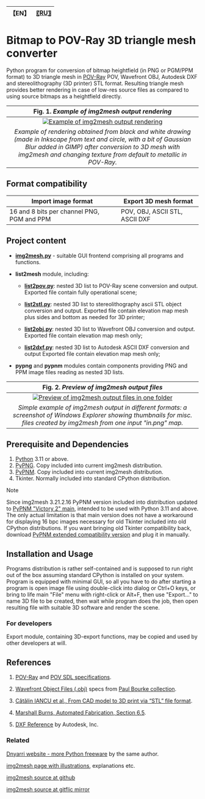 
| 【EN】 | [〖RU〗](README.RU.md) |
| ---- | ---- |

# Bitmap to POV-Ray 3D triangle mesh converter

Python program for conversion of bitmap heightfield (in PNG or PGM/PPM format) to 3D triangle mesh in [POV-Ray](https://www.povray.org/) POV, Wavefront OBJ, Autodesk DXF and stereolithography (3D printer) STL format. Resulting triangle mesh provides better rendering in case of low-res source files as compared to using source bitmaps as a heightfield directly.  

| Fig. 1. *Example of img2mesh output rendering* |
| :---: |
| [![Example of img2mesh output rendering](https://dnyarri.github.io/imgmesh/640/img2mesh.png "Example of img2mesh output rendering")](https://dnyarri.github.io/img2mesh.html) |
| *Example of rendering obtained from black and white drawing (made in Inkscape from text and circle, with a bit of Gaussian Blur added in GIMP) after conversion to 3D mesh with img2mesh and changing texture from default to metallic in POV-Ray.* |

## Format compatibility

| Import image format | Export 3D mesh format |
| ------ | ------ |
| 16 and 8 bits per channel PNG, PGM and PPM  | POV, OBJ, ASCII STL, ASCII DXF |

## Project content

- [**img2mesh.py**](https://github.com/Dnyarri/img2mesh/blob/main/img2mesh.py) - suitable GUI frontend comprising all programs and functions.

- **list2mesh** module, including:

  - [**list2pov.py**](https://github.com/Dnyarri/img2mesh/blob/main/export/list2pov.py): nested 3D list to POV-Ray scene conversion and output. Exported file contain fully operational scene;

  - [**list2stl.py**](https://github.com/Dnyarri/img2mesh/blob/main/export/list2stl.py): nested 3D list to stereolithography ascii STL object conversion and output. Exported file contain elevation map mesh plus sides and bottom as needed for 3D printer;

  - [**list2obj.py**](https://github.com/Dnyarri/img2mesh/blob/main/export/list2obj.py): nested 3D list to Wavefront OBJ conversion and output. Exported file contain elevation map mesh only;

  - [**list2dxf.py**](https://github.com/Dnyarri/img2mesh/blob/main/export/list2dxf.py): nested 3D list to Autodesk ASCII DXF conversion and output Exported file contain elevation map mesh only;

- **pypng** and **pypnm** modules contain components providing PNG and PPM image files reading as nested 3D lists.

| Fig. 2. *Preview of img2mesh output files* |
| :---: |
| [![Preview of img2mesh output files in one folder](https://dnyarri.github.io/imgmesh/printscreen.png "Preview of img2mesh output files in one folder")](https://dnyarri.github.io/img2mesh.html) |
| *Simple example of img2mesh output in different formats: a screenshot of Windows Explorer showing thumbnails for misc. files created by img2mesh from one input "in.png" map.* |

## Prerequisite and Dependencies

1. [Python](https://www.python.org/) 3.11 or above.
2. [PyPNG](https://gitlab.com/drj11/pypng). Copy included into current img2mesh distribution.
3. [PyPNM](https://pypi.org/project/PyPNM/). Copy included into current img2mesh distribution.
4. Tkinter. Normally included into standard CPython distribution.

> [!NOTE]
> Since img2mesh 3.21.2.16 PyPNM version included into distribution updated to [PyPNM "Victory 2" main](https://github.com/Dnyarri/PyPNM), intended to be used with Python 3.11 and above. The only actual limitation is that main version does not have a workaround for displaying 16 bpc images necessary for old Tkinter included into old CPython distributions. If you want bringing old Tkinter compatibility back, download [PyPNM extended compatibility version](https://github.com/Dnyarri/PyPNM/tree/py34) and plug it in manually.

## Installation and Usage

Programs distribution is rather self-contained and is supposed to run right out of the box assuming standard CPython is installed on your system. Program is equipped with minimal GUI, so all you have to do after starting a program is open image file using double-click into dialog or Ctrl+O keys, or bring to life main "File" menu with right-click or Alt+F, then use "Export..." to name 3D file to be created, then wait while program does the job, then open resulting file with suitable 3D software and render the scene.

### For developers

Export module, containing 3D-export functions, may be copied and used by other developers at will.

## References

1. [POV-Ray](https://www.povray.org/) and [POV SDL specifications](https://www.povray.org/documentation/3.7.0/).

2. [Wavefront Object Files (.obj)](https://paulbourke.net/dataformats/obj/obj_spec.pdf) specs from [Paul Bourke collection](https://paulbourke.net/dataformats/).

3. [Cătălin IANCU et al., From CAD model to 3D print via “STL” file format](https://www.utgjiu.ro/rev_mec/mecanica/pdf/2010-01/13_Catalin%20Iancu.pdf).

4. [Marshall Burns, Automated Fabrication, Section 6.5](https://www.fabbers.com/tech/STL_Format).

5. [DXF Reference](https://images.autodesk.com/adsk/files/autocad_2012_pdf_dxf-reference_enu.pdf) by Autodesk, Inc.

### Related

[Dnyarri website - more Python freeware](https://dnyarri.github.io) by the same author.

[img2mesh page with illustrations](https://dnyarri.github.io/img2mesh.html), explanations etc.

[img2mesh source at github](https://github.com/Dnyarri/img2mesh)

[img2mesh source at gitflic mirror](https://gitflic.ru/project/dnyarri/img2mesh)
